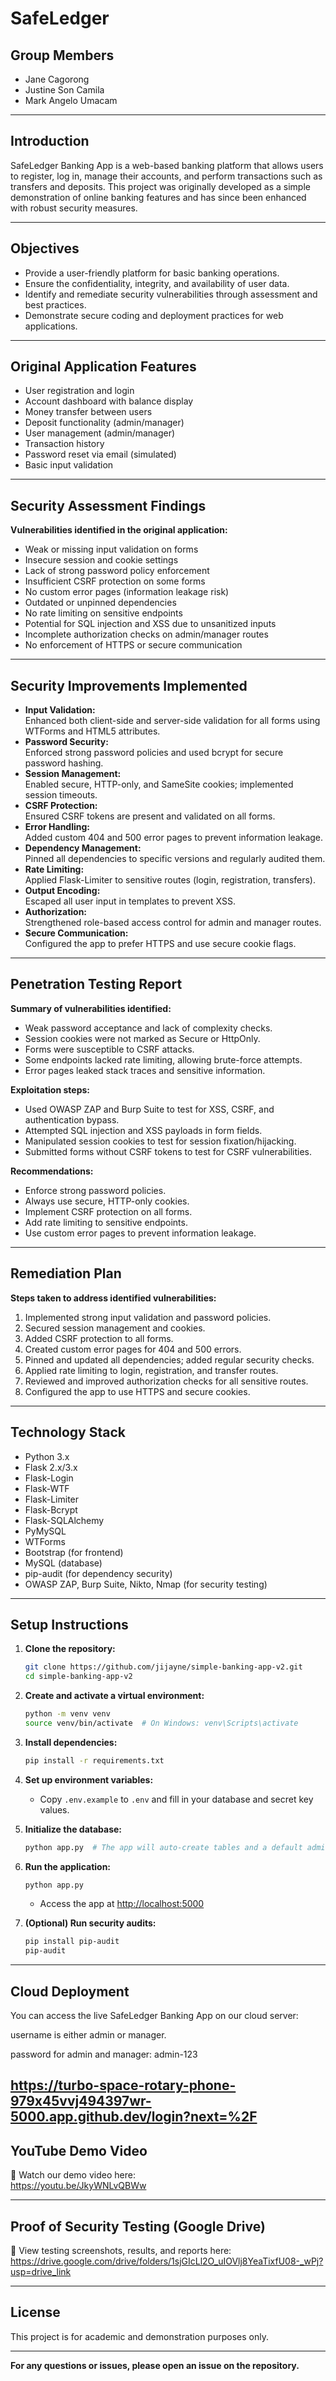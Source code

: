 # SafeLedger

## Group Members
- Jane Cagorong
- Justine Son Camila
- Mark Angelo Umacam

---

## Introduction

SafeLedger Banking App is a web-based banking platform that allows users to register, log in, manage their accounts, and perform transactions such as transfers and deposits. This project was originally developed as a simple demonstration of online banking features and has since been enhanced with robust security measures.

---

## Objectives

- Provide a user-friendly platform for basic banking operations.
- Ensure the confidentiality, integrity, and availability of user data.
- Identify and remediate security vulnerabilities through assessment and best practices.
- Demonstrate secure coding and deployment practices for web applications.

---

## Original Application Features

- User registration and login  
- Account dashboard with balance display  
- Money transfer between users  
- Deposit functionality (admin/manager)  
- User management (admin/manager)  
- Transaction history  
- Password reset via email (simulated)  
- Basic input validation  

---

## Security Assessment Findings

**Vulnerabilities identified in the original application:**
- Weak or missing input validation on forms  
- Insecure session and cookie settings  
- Lack of strong password policy enforcement  
- Insufficient CSRF protection on some forms  
- No custom error pages (information leakage risk)  
- Outdated or unpinned dependencies  
- No rate limiting on sensitive endpoints  
- Potential for SQL injection and XSS due to unsanitized inputs  
- Incomplete authorization checks on admin/manager routes  
- No enforcement of HTTPS or secure communication  

---

## Security Improvements Implemented

- **Input Validation:**  
  Enhanced both client-side and server-side validation for all forms using WTForms and HTML5 attributes.  
- **Password Security:**  
  Enforced strong password policies and used bcrypt for secure password hashing.  
- **Session Management:**  
  Enabled secure, HTTP-only, and SameSite cookies; implemented session timeouts.  
- **CSRF Protection:**  
  Ensured CSRF tokens are present and validated on all forms.  
- **Error Handling:**  
  Added custom 404 and 500 error pages to prevent information leakage.  
- **Dependency Management:**  
  Pinned all dependencies to specific versions and regularly audited them.  
- **Rate Limiting:**  
  Applied Flask-Limiter to sensitive routes (login, registration, transfers).  
- **Output Encoding:**  
  Escaped all user input in templates to prevent XSS.  
- **Authorization:**  
  Strengthened role-based access control for admin and manager routes.  
- **Secure Communication:**  
  Configured the app to prefer HTTPS and use secure cookie flags.  

---

## Penetration Testing Report

**Summary of vulnerabilities identified:**
- Weak password acceptance and lack of complexity checks.  
- Session cookies were not marked as Secure or HttpOnly.  
- Forms were susceptible to CSRF attacks.  
- Some endpoints lacked rate limiting, allowing brute-force attempts.  
- Error pages leaked stack traces and sensitive information.  

**Exploitation steps:**
- Used OWASP ZAP and Burp Suite to test for XSS, CSRF, and authentication bypass.  
- Attempted SQL injection and XSS payloads in form fields.  
- Manipulated session cookies to test for session fixation/hijacking.  
- Submitted forms without CSRF tokens to test for CSRF vulnerabilities.  

**Recommendations:**
- Enforce strong password policies.  
- Always use secure, HTTP-only cookies.  
- Implement CSRF protection on all forms.  
- Add rate limiting to sensitive endpoints.  
- Use custom error pages to prevent information leakage.  

---

## Remediation Plan

**Steps taken to address identified vulnerabilities:**
1. Implemented strong input validation and password policies.  
2. Secured session management and cookies.  
3. Added CSRF protection to all forms.  
4. Created custom error pages for 404 and 500 errors.  
5. Pinned and updated all dependencies; added regular security checks.  
6. Applied rate limiting to login, registration, and transfer routes.  
7. Reviewed and improved authorization checks for all sensitive routes.  
8. Configured the app to use HTTPS and secure cookies.  

---

## Technology Stack

- Python 3.x  
- Flask 2.x/3.x  
- Flask-Login  
- Flask-WTF  
- Flask-Limiter  
- Flask-Bcrypt  
- Flask-SQLAlchemy  
- PyMySQL  
- WTForms  
- Bootstrap (for frontend)  
- MySQL (database)  
- pip-audit (for dependency security)
- OWASP ZAP, Burp Suite, Nikto, Nmap (for security testing)

---

## Setup Instructions

1. **Clone the repository:**
   ```bash
   git clone https://github.com/jijayne/simple-banking-app-v2.git
   cd simple-banking-app-v2
   ```

2. **Create and activate a virtual environment:**
   ```bash
   python -m venv venv
   source venv/bin/activate  # On Windows: venv\Scripts\activate
   ```

3. **Install dependencies:**
   ```bash
   pip install -r requirements.txt
   ```

4. **Set up environment variables:**
   - Copy `.env.example` to `.env` and fill in your database and secret key values.

5. **Initialize the database:**
   ```bash
   python app.py  # The app will auto-create tables and a default admin user if needed
   ```

6. **Run the application:**
   ```bash
   python app.py
   ```
   - Access the app at [http://localhost:5000](http://localhost:5000)

7. **(Optional) Run security audits:**
   ```bash
   pip install pip-audit
   pip-audit
   ```

---

## Cloud Deployment

You can access the live SafeLedger Banking App on our cloud server:

username is either admin or manager.

password for admin and manager: admin-123

https://turbo-space-rotary-phone-979x45vvj494397wr-5000.app.github.dev/login?next=%2F
---

## YouTube Demo Video

🎥 Watch our demo video here:  
https://youtu.be/JkyWNLvQBWw

---

## Proof of Security Testing (Google Drive)

📁 View testing screenshots, results, and reports here:  
https://drive.google.com/drive/folders/1sjGIcLl2O_uIOVlj8YeaTixfU08-_wPj?usp=drive_link

---

## License

This project is for academic and demonstration purposes only.

---

**For any questions or issues, please open an issue on the repository.**
